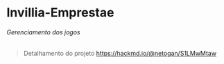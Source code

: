 # Invillia-Emprestae


###### Gerenciamento dos jogos


>Detalhamento do projeto
https://hackmd.io/@netogan/S1LMwMtaw
